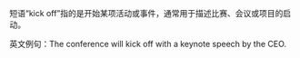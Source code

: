 短语“kick off”指的是开始某项活动或事件，通常用于描述比赛、会议或项目的启动。

英文例句：The conference will kick off with a keynote speech by the CEO.